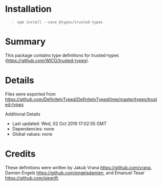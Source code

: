 # Installation
> `npm install --save @types/trusted-types`

# Summary
This package contains type definitions for trusted-types (https://github.com/WICG/trusted-types).

# Details
Files were exported from https://github.com/DefinitelyTyped/DefinitelyTyped/tree/master/types/trusted-types

Additional Details
 * Last updated: Wed, 02 Oct 2019 17:02:55 GMT
 * Dependencies: none
 * Global values: none

# Credits
These definitions were written by Jakub Vrana <https://github.com/vrana>, Damien Engels <https://github.com/engelsdamien>, and Emanuel Tesar <https://github.com/siegrift>.
